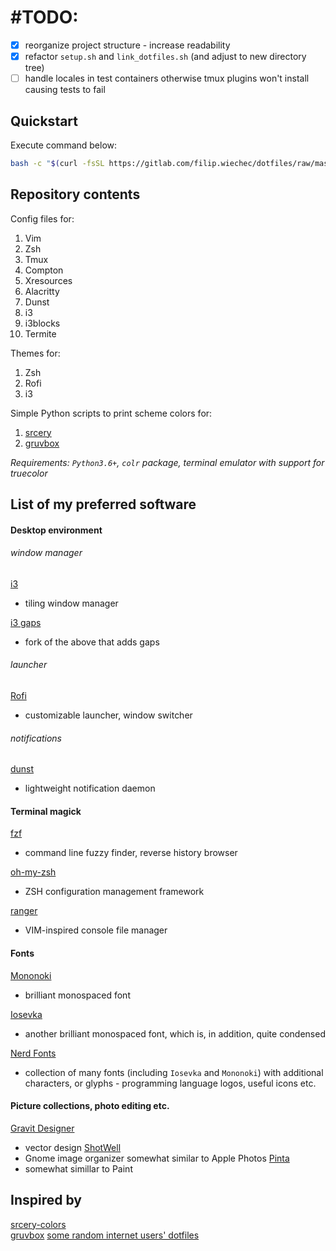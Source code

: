# #TODO:
- [x] reorganize project structure - increase readability
- [x] refactor `setup.sh` and `link_dotfiles.sh` (and adjust to new directory tree)
- [ ] handle locales in test containers otherwise tmux plugins won't install causing tests to fail

## Quickstart
Execute command below:
```bash
bash -c "$(curl -fsSL https://gitlab.com/filip.wiechec/dotfiles/raw/master/setup.sh)"
```
## Repository contents
Config files for:

1. Vim
2. Zsh
3. Tmux
4. Compton
5. Xresources
6. Alacritty
7. Dunst
8. i3
9. i3blocks
10. Termite

Themes for:

1. Zsh
2. Rofi
3. i3

Simple Python scripts to print scheme colors for:

1. [srcery](https://github.com/srcery-colors)
2. [gruvbox](https://github.com/morhetz/gruvbox)

<i>Requirements: `Python3.6+`, `colr` package, terminal emulator with support for truecolor</i>

## List of my preferred software
#### Desktop environment
###### window manager
[i3](https://i3wm.org/)
 - tiling window manager

[i3 gaps](https://github.com/Airblader/i3)
 - fork of the above that adds gaps

###### launcher
[Rofi](https://github.com/DaveDavenport/rofi)
 - customizable launcher, window switcher

###### notifications
[dunst](https://github.com/dunst-project/dunst)
 - lightweight notification daemon


#### Terminal magick
[fzf](https://github.com/junegunn/fzf)
 - command line fuzzy finder, reverse history browser

[oh-my-zsh](https://github.com/robbyrussell/oh-my-zsh)
 - ZSH configuration management framework

[ranger](https://github.com/ranger/ranger)
 - VIM-inspired console file manager

#### Fonts
[Mononoki](https://github.com/madmalik/mononoki)
 - brilliant monospaced font

[Iosevka](https://github.com/be5invis/Iosevka)
 - another brilliant monospaced font, which is, in addition, quite condensed

[Nerd Fonts](http://nerdfonts.com/)
 - collection of many fonts (including `Iosevka` and `Mononoki`) with additional
characters, or glyphs - programming language logos, useful icons etc.

#### Picture collections, photo editing etc.
[Gravit Designer](https://www.designer.io/)
 - vector design
[ShotWell]()
 - Gnome image organizer somewhat similar to Apple Photos
[Pinta](https://pinta-project.com/pintaproject/pinta/)
 - somewhat simillar to Paint


## Inspired by
[srcery-colors](https://github.com/srcery-colors)<br>
[gruvbox](https://github.com/morhetz/gruvbox)
[some random internet users' dotfiles](https://duckduckgo.com/?q=dotfiles)
